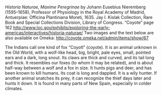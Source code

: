 <i>Historia Naturae, Maxime Peregrinae</i> by Johann Eusebius Nieremberg (1595–1658), Professor of Physiology in the Royal Academy of Madrid, Antuerpiae: Officina Plantiniana Moreti, 1635. Jay I. Kislak Collection, Rare Book and Special Collections Division, Library of Congress.  “Coyote” page 162
http://www.loc.gov/exhibits/exploring-the-early-americas/interactives/historia-naturae/
Two images and the text below are also available on Omeka: http://coyote.omeka.net/admin/items/show/67

The Indians call one kind of fox “Coyotl” (coyote). It is an animal unknown in the Old World, with a wolf-like head, big, bright, pale eyes, small, pointed ears and a dark, long snout. Its claws are thick and curved, and its tail long and thick. It resembles our foxes (to whom it may be related), and is about half-way between a wolf and a fox in size. It hunts pigs and deer, and has been known to kill humans. Its coat is long and dappled. It is a wily hunter. If another animal snatches its prey, it can recognize the thief days later and hunts it down.  It is found in many parts of New Spain, especially in colder climates.
